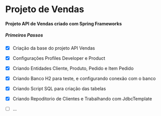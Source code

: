 # Projeto de Vendas
#### Projeto API de Vendas criado com Spring Frameworks

##### Primeiros Passos
- [x] Criação da base do projeto API Vendas 
- [x] Configurações Profiles Developer e Product
- [x] Criando Entidades Cliente, Produto, Pedido e Item Pedido
- [x] Criando Banco H2 para teste, e configurando conexão com o banco
- [x] Criando Script SQL para criação das tabelas
- [x] Criando Repoditorio de Clientes e Trabalhando com JdbcTemplate
- [ ] ...
 
